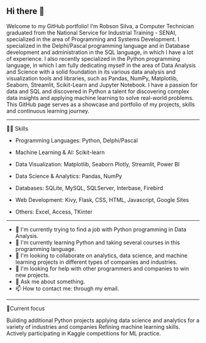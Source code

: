## Hi there 👋

Welcome to my GitHub portfolio! I'm Robson Silva, a Computer Technician graduated from the National Service for Industrial Training - SENAI, specialized in the area of ​​Programming and Systems Development. I specialized in the Delphi/Pascal programming language and in Database development and administration in the SQL language, in which I have a lot of experience. I also recently specialized in the Python programming language, in which I am fully dedicating myself in the area of ​​Data Analysis and Science with a solid foundation in its various data analysis and visualization tools and libraries, such as Pandas, NumPy, Matplotlib, Seaborn, Streamlit, Scikit-Learn and Jupyter Notebook. I have a passion for data and SQL and discovered in Python a talent for discovering complex data insights and applying machine learning to solve real-world problems. This GitHub page serves as a showcase and portfolio of my projects, skills and continuous learning journey.

---

🥷🏼 Skills

- Programming Languages: Python, Delphi/Pascal

- Machine Learning & AI: Scikit-learn

- Data Visualization: Matplotlib, Seaborn Plotly, Streamlit, Power BI

- Data Science & Analytics: Pandas, NumPy

- Databases: SQLite, MySQL, SQLServer, Interbase, Firebird

- Web Development: Kivy, Flask, CSS, HTML, Javascript, Google Sites

- Others: Excel, Access, TKinter

---

- 🔭 I'm currently trying to find a job with Python programming in Data Analysis.
- 🌱 I'm currently learning Python and taking several courses in this programming language.
- 👯 I'm looking to collaborate on analytics, data science, and machine learning projects in different types of companies and industries.
- 🤔 I'm looking for help with other programmers and companies to win new projects.
- 💬 Ask me about something.
- 📫 How to contact me: through my email.

---

 🚀Current focus

Building additional Python projects applying data science and analytics for a variety of industries and companies
Refining machine learning skills.
Actively participating in Kaggle competitions for ML practice.
